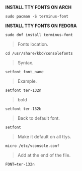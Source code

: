 **INSTALL TTY FONTS ON ARCH**

```
sudo pacman -S terminus-font
```

**INSTALL TTY FONTS ON FEDORA**

```
sudo dnf install terminus-font
```

>Fonts location.

```
cd /usr/share/kbd/consolefonts 
```

>Syntax.

```
setfont font_name
```

>Example.

```
setfont ter-132n
```

> bold

```
setfont ter-132b
```

>Back to default font.

```
setfont
```

>Make it default on all ttys.

```
micro /etc/vconsole.conf
```

>Add at the end of the file.

```
FONT=ter-132n
```